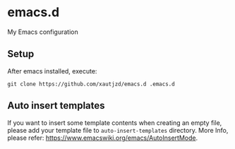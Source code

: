 # emacs.d

My Emacs configuration

## Setup

After emacs installed, execute:

```
git clone https://github.com/xautjzd/emacs.d .emacs.d
```

## Auto insert templates

If you want to insert some template contents when creating an empty file, please add your template file to `auto-insert-templates` directory. More Info, please refer: https://www.emacswiki.org/emacs/AutoInsertMode.

